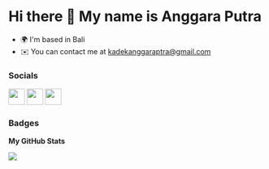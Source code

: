 Hi there 👋 My name is Anggara Putra
==============================

* 🌍  I'm based in Bali
* ✉️  You can contact me at kadekanggaraptra@gmail.com


### Socials

<p align="left"> <a href="http://www.instagram.com/anggara.ptra" target="_blank" rel="noreferrer"><img src="https://raw.githubusercontent.com/danielcranney/readme-generator/main/public/icons/socials/instagram.svg" width="32" height="32" /></a> <a href="https://www.linkedin.com/in/i-kadek-anggara-putra/" target="_blank" rel="noreferrer"><img src="https://raw.githubusercontent.com/danielcranney/readme-generator/main/public/icons/socials/linkedin.svg" width="32" height="32" /></a> <a href="https://www.twitter.com/anggara_ptra" target="_blank" rel="noreferrer"><img src="https://raw.githubusercontent.com/danielcranney/readme-generator/main/public/icons/socials/twitter.svg" width="32" height="32" /></a></p>

### Badges

<b>My GitHub Stats</b>

<a href="http://www.github.com/anggaraptra"><img src="https://github-readme-streak-stats.herokuapp.com/?user=anggaraptra&stroke=000000&background=ffffff&ring=0891b2&fire=0891b2&currStreakNum=000000&currStreakLabel=0891b2&sideNums=000000&sideLabels=000000&dates=000000&hide_border=true" /></a>
